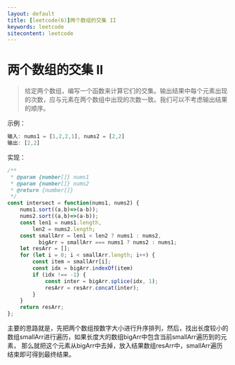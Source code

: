 ```yaml
---
layout: default
title: [leetcode(6)]两个数组的交集 II
keywords: leetcode
sitecontent: leetcode
---
```



两个数组的交集 II
===================

> 给定两个数组，编写一个函数来计算它们的交集。输出结果中每个元素出现的次数，应与元素在两个数组中出现的次数一致。我们可以不考虑输出结果的顺序。

示例：
```javascript
输入: nums1 = [1,2,2,1], nums2 = [2,2]
输出: [2,2]
```

实现：
```javascript
/**
 * @param {number[]} nums1
 * @param {number[]} nums2
 * @return {number[]}
 */
const intersect = function(nums1, nums2) {
    nums1.sort((a,b)=>(a-b));
    nums2.sort((a,b)=>(a-b));
    const len1 = nums1.length,
        len2 = nums2.length;
    const smallArr = len1 < len2 ? nums1 : nums2,
          bigArr = smallArr === nums1 ? nums2 : nums1;
    let resArr = [];
    for (let i = 0; i < smallArr.length; i++) {
        const item = smallArr[i];
        const idx = bigArr.indexOf(item)
        if (idx !== -1) {
            const inter = bigArr.splice(idx, 1);
            resArr = resArr.concat(inter);
        }
    }
    return resArr;
};
```

主要的思路就是，先把两个数组按数字大小进行升序排列，然后，找出长度较小的数组smallArr进行遍历，如果长度大的数组bigArr中包含当前smallArr遍历到的元素，
那么就把这个元素从bigArr中去掉，放入结果数组resArr中，smallArr遍历结束即可得到最终结果。